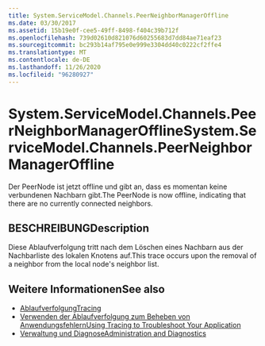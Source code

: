 ```yaml
---
title: System.ServiceModel.Channels.PeerNeighborManagerOffline
ms.date: 03/30/2017
ms.assetid: 15b19e0f-cee5-49ff-8498-f404c39b712f
ms.openlocfilehash: 739d02610d821076d60255683d7dd84ae71eaf23
ms.sourcegitcommit: bc293b14af795e0e999e3304dd40c0222cf2ffe4
ms.translationtype: MT
ms.contentlocale: de-DE
ms.lasthandoff: 11/26/2020
ms.locfileid: "96280927"
---
```

# <a name="systemservicemodelchannelspeerneighbormanageroffline"></a><span data-ttu-id="3f46f-102">System.ServiceModel.Channels.PeerNeighborManagerOffline</span><span class="sxs-lookup"><span data-stu-id="3f46f-102">System.ServiceModel.Channels.PeerNeighborManagerOffline</span></span>

<span data-ttu-id="3f46f-103">Der PeerNode ist jetzt offline und gibt an, dass es momentan keine verbundenen Nachbarn gibt.</span><span class="sxs-lookup"><span data-stu-id="3f46f-103">The PeerNode is now offline, indicating that there are no currently connected neighbors.</span></span>  
  
## <a name="description"></a><span data-ttu-id="3f46f-104">BESCHREIBUNG</span><span class="sxs-lookup"><span data-stu-id="3f46f-104">Description</span></span>  

 <span data-ttu-id="3f46f-105">Diese Ablaufverfolgung tritt nach dem Löschen eines Nachbarn aus der Nachbarliste des lokalen Knotens auf.</span><span class="sxs-lookup"><span data-stu-id="3f46f-105">This trace occurs upon the removal of a neighbor from the local node's neighbor list.</span></span>  
  
## <a name="see-also"></a><span data-ttu-id="3f46f-106">Weitere Informationen</span><span class="sxs-lookup"><span data-stu-id="3f46f-106">See also</span></span>

- [<span data-ttu-id="3f46f-107">Ablaufverfolgung</span><span class="sxs-lookup"><span data-stu-id="3f46f-107">Tracing</span></span>](index.md)
- [<span data-ttu-id="3f46f-108">Verwenden der Ablaufverfolgung zum Beheben von Anwendungsfehlern</span><span class="sxs-lookup"><span data-stu-id="3f46f-108">Using Tracing to Troubleshoot Your Application</span></span>](using-tracing-to-troubleshoot-your-application.md)
- [<span data-ttu-id="3f46f-109">Verwaltung und Diagnose</span><span class="sxs-lookup"><span data-stu-id="3f46f-109">Administration and Diagnostics</span></span>](../index.md)

